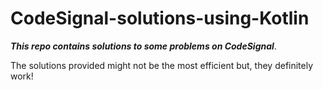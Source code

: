 # **CodeSignal-solutions-using-Kotlin**
**_This repo contains solutions to some problems on CodeSignal_**.

The solutions provided might not be the most efficient but, they definitely work! 